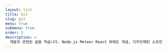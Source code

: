 ```yaml
---
layout: list
title: Git
slug: git
menu: true
submenu: true
order: 5
description: >
  개발과 관련된 글을 적습니다. Node.js Meteor React 외에도 개념, 디자인패턴 소프트웨어 공학적인 부분들을 다룹니다.
---
```

